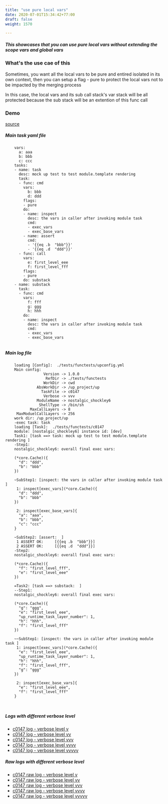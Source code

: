 ```yaml
---
title: "use pure local vars"
date: 2020-07-01T15:34:42+77:00
draft: false
weight: 1570

---
```


##### This showcases that you can use pure local vars without extending the scope vars and global vars


### What's the use cae of this


Sometimes, you want all the local vars to be pure and entired isolated in its own context, then you can setup a flag - pure to protect the local vars not to be impacted by the merging process

In this case, the local vars and its sub call stack's var stack will be all protected because the sub stack will be an extention of this func call











### Demo








[source](https://github.com/upcmd/up/blob/master/tests/functests/c0147.yml)

##### Main task yaml file
```
    vars:
      a: aaa
      b: bbb
      c: ccc
    tasks:
    - name: task
      desc: mock up test to test module.template rendering
      task:
      - func: cmd
        vars:
          b: bbb
          d: ddd
        flags:
        - pure
        do:
        - name: inspect
          desc: the vars in caller after invoking module task
          cmd:
          - exec_vars
          - exec_base_vars
        - name: assert
          cmd:
          - '{{eq .b  "bbb"}}'
          - '{{eq .d  "ddd"}}'
      - func: call
        vars:
          e: first_level_eee
          f: first_level_fff
        flags:
        - pure
        do: substack
    - name: substack
      task:
      - func: cmd
        vars:
          f: fff
          g: ggg
          h: hhh
        do:
        - name: inspect
          desc: the vars in caller after invoking module task
          cmd:
          - exec_vars
          - exec_base_vars
    
```
##### Main log file
```
    loading [Config]:  ./tests/functests/upconfig.yml
    Main config:
                 Version -> 1.0.0
                  RefDir -> ./tests/functests
                 WorkDir -> cwd
              AbsWorkDir -> /up_project/up
                TaskFile -> c0147
                 Verbose -> vvv
              ModuleName -> nostalgic_shockley6
               ShellType -> /bin/sh
           MaxCallLayers -> 8
     MaxModuelCallLayers -> 256
    work dir: /up_project/up
    -exec task: task
    loading [Task]:  ./tests/functests/c0147
    module: [nostalgic_shockley6] instance id: [dev]
    Task1: [task ==> task: mock up test to test module.template rendering ]
    -Step1:
    nostalgic_shockley6: overall final exec vars:
    
    (*core.Cache)({
      "d": "ddd",
      "b": "bbb"
    })
    
    ~SubStep1: [inspect: the vars in caller after invoking module task ]
     1: inspect[exec_vars](*core.Cache)({
      "d": "ddd",
      "b": "bbb"
    })
    
     2: inspect[exec_base_vars]{
      "a": "aaa",
      "b": "bbb",
      "c": "ccc"
    }
    
    ~SubStep2: [assert:  ]
     1 ASSERT OK:     [{{eq .b  "bbb"}}]
     2 ASSERT OK:     [{{eq .d  "ddd"}}]
    -Step2:
    nostalgic_shockley6: overall final exec vars:
    
    (*core.Cache)({
      "f": "first_level_fff",
      "e": "first_level_eee"
    })
    
    =Task2: [task ==> substack:  ]
    --Step1:
    nostalgic_shockley6: overall final exec vars:
    
    (*core.Cache)({
      "g": "ggg",
      "e": "first_level_eee",
      "up_runtime_task_layer_number": 1,
      "h": "hhh",
      "f": "first_level_fff"
    })
    
    ~~SubStep1: [inspect: the vars in caller after invoking module task ]
     1: inspect[exec_vars](*core.Cache)({
      "e": "first_level_eee",
      "up_runtime_task_layer_number": 1,
      "h": "hhh",
      "f": "first_level_fff",
      "g": "ggg"
    })
    
     2: inspect[exec_base_vars]{
      "e": "first_level_eee",
      "f": "first_level_fff"
    }
    
    
```


##### Logs with different verbose level
* [c0147 log - verbose level v](../../logs/c0147_v)
* [c0147 log - verbose level vv](../../logs/c0147_vv)
* [c0147 log - verbose level vvv](../../logs/c0147_vvvv)
* [c0147 log - verbose level vvvv](../../logs/c0147_vvvv)
* [c0147 log - verbose level vvvvv](../../logs/c0147_vvvvv)

##### Raw logs with different verbose level
* [c0147 raw log - verbose level v](../../reflogs/c0147_v.log)
* [c0147 raw log - verbose level vv](../../reflogs/c0147_vv.log)
* [c0147 raw log - verbose level vvv](../../reflogs/c0147_vvv.log)
* [c0147 raw log - verbose level vvvv](../../reflogs/c0147_vvvv.log)
* [c0147 raw log - verbose level vvvvv](../../reflogs/c0147_vvvvv.log)







